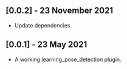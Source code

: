 ## [0.0.2] - 23 November 2021

* Update dependencies

## [0.0.1] - 23 May 2021

* A working learning_pose_detection plugin.
